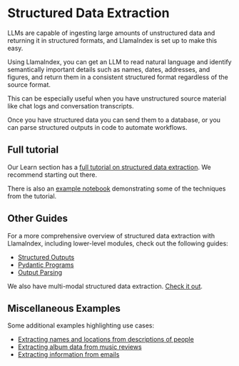 # Structured Data Extraction

LLMs are capable of ingesting large amounts of unstructured data and returning it in structured formats, and LlamaIndex is set up to make this easy.

Using LlamaIndex, you can get an LLM to read natural language and identify semantically important details such as names, dates, addresses, and figures, and return them in a consistent structured format regardless of the source format.

This can be especially useful when you have unstructured source material like chat logs and conversation transcripts.

Once you have structured data you can send them to a database, or you can parse structured outputs in code to automate workflows.

## Full tutorial

Our Learn section has a [full tutorial on structured data extraction](/python/framework/understanding/extraction). We recommend starting out there.

There is also an [example notebook](/python/examples/structured_outputs/structured_outputs) demonstrating some of the techniques from the tutorial.

## Other Guides

For a more comprehensive overview of structured data extraction with LlamaIndex, including lower-level modules, check out the following guides:

- [Structured Outputs](/python/framework/module_guides/querying/structured_outputs)
- [Pydantic Programs](/python/framework/module_guides/querying/structured_outputs/pydantic_program)
- [Output Parsing](/python/framework/module_guides/querying/structured_outputs/output_parser)

We also have multi-modal structured data extraction. [Check it out](/python/framework/use_cases/multimodal#simple-evaluation-of-multi-modal-rag).

## Miscellaneous Examples

Some additional examples highlighting use cases:

- [Extracting names and locations from descriptions of people](/python/examples/output_parsing/df_program)
- [Extracting album data from music reviews](/python/examples/llm/llama_api)
- [Extracting information from emails](/python/examples/usecases/email_data_extraction)
